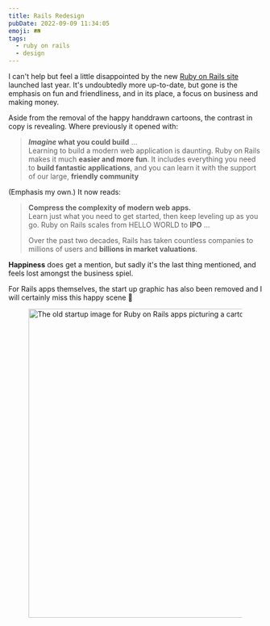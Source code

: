 ```yaml
---
title: Rails Redesign
pubDate: 2022-09-09 11:34:05
emoji: 🛤
tags:
  - ruby on rails
  - design
---
```


I can't help but feel a little disappointed by the new [Ruby on Rails site](https://rubyonrails.org/) launched last year. It's undoubtedly more up-to-date, but gone is the emphasis on fun and friendliness, and in its place, a focus on business and making money.

Aside from the removal of the happy handdrawn cartoons, the contrast in copy is revealing. Where previously it opened with:

> **_Imagine_ what you could build** …\
> Learning to build a modern web application is daunting. Ruby on Rails makes it much **easier and more fun**. It includes everything you need to **build fantastic applications**, and you can learn it with the support of our large, **friendly community**

(Emphasis my own.) It now reads:

> **Compress the complexity of modern web apps.**\
> Learn just what you need to get started, then keep leveling up as you go. Ruby on Rails scales from HELLO WORLD to **IPO** …
>
> Over the past two decades, Rails has taken countless companies to millions of users and **billions in market valuations**.

**Happiness** does get a mention, but sadly it's the last thing mentioned, and feels lost amongst the business spiel.

For Rails apps themselves, the start up graphic has also been removed and I will certainly miss this happy scene 🥲

<figure><img width="896" height="612" src="/rails-startup.jpg" alt="The old startup image for Ruby on Rails apps picturing a cartoon globe with a diverse crowd of happy people"></figure>
